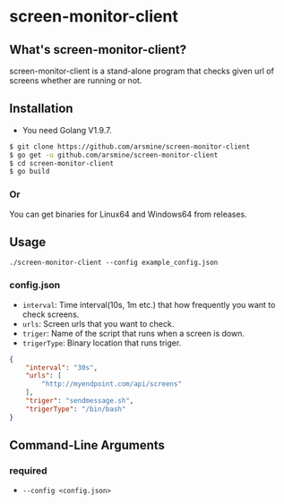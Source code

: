 # screen-monitor-client

## What's screen-monitor-client?
screen-monitor-client is a stand-alone program that checks given url of screens
whether are running or not.

## Installation
* You need Golang V1.9.7.
```bash
$ git clone https://github.com/arsmine/screen-monitor-client
$ go get -u github.com/arsmine/screen-monitor-client
$ cd screen-monitor-client
$ go build
```

### Or

You can get binaries for Linux64 and Windows64 from releases.

## Usage
`./screen-monitor-client --config example_config.json`

### config.json
* `interval`: Time interval(10s, 1m etc.) that how frequently you want to check screens.
* `urls`: Screen urls that you want to check.
* `triger`: Name of the script that runs when a screen is down.
* `trigerType`: Binary location that runs triger. 

```json
{
    "interval": "30s",
    "urls": [
        "http://myendpoint.com/api/screens"
    ],
    "triger": "sendmessage.sh",
    "trigerType": "/bin/bash"
}
```

## Command-Line Arguments

### required
* `--config <config.json>`

